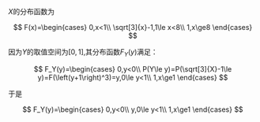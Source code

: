 $X$的分布函数为

$$
F(x)=\begin{cases}
0,x<1\\
\sqrt[3]{x}-1,1\le x<8\\
1,x\ge8
\end{cases}
$$

因为$Y$的取值空间为$\left[0,1\right]$,其分布函数$F_Y(y)$满足：

$$
F_Y(y)=\begin{cases}
0,y<0\\
P(Y\le y)=P(\sqrt[3]{X}-1\le y)=F(\left(y+1\right)^3)=y,0\le y<1\\
1,x\ge1
\end{cases}
$$

于是

$$
F_Y(y)=\begin{cases}
0,y<0\\
y,0\le y<1\\
1,x\ge1
\end{cases}
$$
